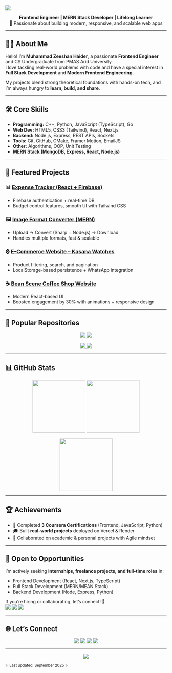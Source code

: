 <img src="https://capsule-render.vercel.app/api?type=waving&color=0:2e8bff,100:49e9fa&height=160&section=header&text=Hey,%20I'm%20Muhammad%20Zeeshan%20Haider!%20👋&fontSize=34&fontAlign=50&fontColor=ffffff" />

<p align="center">
  <b>Frontend Engineer | MERN Stack Developer | Lifelong Learner</b><br>
  🚀 Passionate about building modern, responsive, and scalable web apps
</p>

---

## 👨‍🎓 About Me
Hello! I’m <b>Muhammad Zeeshan Haider</b>, a passionate <b>Frontend Engineer</b> and CS Undergraduate from PMAS Arid University.  
I love tackling real-world problems with code and have a special interest in <b>Full Stack Development</b> and <b>Modern Frontend Engineering</b>.  

My projects blend strong theoretical foundations with hands-on tech, and I’m always hungry to **learn, build, and share**.

---

## 🛠️ Core Skills

- **Programming:** C++, Python, JavaScript (TypeScript), Go  
- **Web Dev:** HTML5, CSS3 (Tailwind), React, Next.js  
- **Backend:** Node.js, Express, REST APIs, Sockets  
- **Tools:** Git, GitHub, CMake, Framer Motion, EmailJS  
- **Other:** Algorithms, OOP, Unit Testing  
- **MERN Stack (MongoDB, Express, React, Node.js)**  

---

## 🚀 Featured Projects

### 📊 <a href="https://expense-tracker-firebase-eosin.vercel.app/" target="_blank" rel="noopener noreferrer">Expense Tracker (React + Firebase)</a>
- Firebase authentication + real-time DB  
- Budget control features, smooth UI with Tailwind CSS  

### 🖼️ <a href="https://image-converter-tkkn.onrender.com/" target="_blank" rel="noopener noreferrer">Image Format Converter (MERN)</a>
- Upload → Convert (Sharp + Node.js) → Download  
- Handles multiple formats, fast & scalable  

### ⌚ <a href="https://kasana-watches.vercel.app/" target="_blank" rel="noopener noreferrer">E-Commerce Website – Kasana Watches</a>
- Product filtering, search, and pagination  
- LocalStorage-based persistence + WhatsApp integration  

### ☕ <a href="https://bean-scene-xi.vercel.app/" target="_blank" rel="noopener noreferrer">Bean Scene Coffee Shop Website</a>
- Modern React-based UI  
- Boosted engagement by 30% with animations + responsive design  

---

## 📂 Popular Repositories
<p align="center">
  <a href="https://github.com/zh012948/Expense-Tracker-Firebase" target="_blank" rel="noopener noreferrer">
    <img src="https://github-readme-stats.vercel.app/api/pin/?username=zh012948&repo=Expense-Tracker-Firebase&theme=tokyonight" />
  </a>
  <a href="https://github.com/zh012948/image-converter" target="_blank" rel="noopener noreferrer">
    <img src="https://github-readme-stats.vercel.app/api/pin/?username=zh012948&repo=image-converter&theme=tokyonight" />
  </a>
</p>

<p align="center">
  <a href="https://github.com/zh012948/eccomerce" target="_blank" rel="noopener noreferrer">
    <img src="https://github-readme-stats.vercel.app/api/pin/?username=zh012948&repo=eccomerce&theme=tokyonight" />
  </a>
  <a href="https://github.com/zh012948/figma-to-code-coffee-bean" target="_blank" rel="noopener noreferrer">
    <img src="https://github-readme-stats.vercel.app/api/pin/?username=zh012948&repo=figma-to-code-coffee-bean&theme=tokyonight" />
  </a>
</p>

---

## 📊 GitHub Stats
<p align="center">
  <img src="https://github-readme-stats.vercel.app/api?username=zh012948&show_icons=true&theme=tokyonight" height="165"/>
  <img src="https://github-readme-stats.vercel.app/api/top-langs/?username=zh012948&layout=compact&theme=tokyonight" height="165"/>
</p>

<p align="center">
  <img src="https://streak-stats.demolab.com?user=zh012948&theme=tokyonight&hide_border=true" height="165"/>
</p>

---

## 🏆 Achievements
- 🥇 Completed **3 Coursera Certifications** (Frontend, JavaScript, Python)  
- 🎓 Built **real-world projects** deployed on Vercel & Render  
- 🤝 Collaborated on academic & personal projects with Agile mindset  

---

## 💼 Open to Opportunities
I’m actively seeking **internships, freelance projects, and full-time roles** in:  
- Frontend Development (React, Next.js, TypeScript)  
- Full Stack Development (MERN/MEAN Stack)  
- Backend Development (Node, Express, Python)

If you’re hiring or collaborating, let’s connect! 🚀  
<a href="mailto:m.zeeshan.haider.dev@gmail.com" target="_blank" rel="noopener noreferrer"><img src="https://img.shields.io/badge/-Email-red?style=for-the-badge&logo=gmail&logoColor=white"></a>
<a href="https://www.linkedin.com/in/m-zeeshan-haider-606bb3284/" target="_blank" rel="noopener noreferrer"><img src="https://img.shields.io/badge/-LinkedIn-blue?style=for-the-badge&logo=linkedin&logoColor=white"></a>
<a href="https://m-zeeshan-haider.vercel.app/" target="_blank" rel="noopener noreferrer"><img src="https://img.shields.io/badge/-Portfolio-black?style=for-the-badge&logo=vercel&logoColor=white"></a>

---

## 🌐 Let’s Connect
<p align="center">
  <a href="mailto:m.zeeshan.haider.dev@gmail.com" target="_blank" rel="noopener noreferrer"><img src="https://img.shields.io/badge/-Email-red?style=for-the-badge&logo=gmail&logoColor=white"></a>
  <a href="https://www.linkedin.com/in/m-zeeshan-haider-606bb3284/" target="_blank" rel="noopener noreferrer"><img src="https://img.shields.io/badge/-LinkedIn-blue?style=for-the-badge&logo=linkedin&logoColor=white"></a>
  <a href="https://m-zeeshan-haider.vercel.app/" target="_blank" rel="noopener noreferrer"><img src="https://img.shields.io/badge/-Portfolio-black?style=for-the-badge&logo=vercel&logoColor=white"></a>
  <a href="https://instagram.com/zh012948" target="_blank" rel="noopener noreferrer"><img src="https://img.shields.io/badge/-Instagram-E4405F?style=for-the-badge&logo=instagram&logoColor=white"></a>
</p>

---

<p align="center">
  <img src="https://capsule-render.vercel.app/api?type=waving&color=0:2e8bff,100:49e9fa&height=100&section=footer"/>
</p>

<sub align="center">✨ Last updated: September 2025 ✨</sub>
